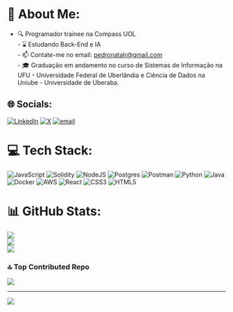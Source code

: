 # 💫 About Me:
- 🔍 Programador trainee na Compass UOL<br>- ⌛ Estudando Back-End e IA<br>- 📫 Contate-me no email: pedronatalr@gmail.com<br>- 🎓 Graduação em andamento no curso de Sistemas de Informação na UFU - Universidade Federal de Uberlândia e Ciência de Dados na Uniube - Universidade de Uberaba.


## 🌐 Socials:
[![LinkedIn](https://img.shields.io/badge/LinkedIn-%230077B5.svg?logo=linkedin&logoColor=white)](https://linkedin.com/in/https://www.linkedin.com/in/pedro-henrique-rossetto-33216b245/) [![X](https://img.shields.io/badge/X-black.svg?logo=X&logoColor=white)](https://x.com/rnpedro_) [![email](https://img.shields.io/badge/Email-D14836?logo=gmail&logoColor=white)](mailto:pedronatalr@gmail.com) 

# 💻 Tech Stack:
![JavaScript](https://img.shields.io/badge/javascript-%23323330.svg?style=for-the-badge&logo=javascript&logoColor=%23F7DF1E) ![Solidity](https://img.shields.io/badge/Solidity-%23363636.svg?style=for-the-badge&logo=solidity&logoColor=white) ![NodeJS](https://img.shields.io/badge/node.js-6DA55F?style=for-the-badge&logo=node.js&logoColor=white) ![Postgres](https://img.shields.io/badge/postgres-%23316192.svg?style=for-the-badge&logo=postgresql&logoColor=white) ![Postman](https://img.shields.io/badge/Postman-FF6C37?style=for-the-badge&logo=postman&logoColor=white) ![Python](https://img.shields.io/badge/python-3670A0?style=for-the-badge&logo=python&logoColor=ffdd54) ![Java](https://img.shields.io/badge/java-%23ED8B00.svg?style=for-the-badge&logo=openjdk&logoColor=white) ![Docker](https://img.shields.io/badge/docker-%230db7ed.svg?style=for-the-badge&logo=docker&logoColor=white) ![AWS](https://img.shields.io/badge/AWS-%23FF9900.svg?style=for-the-badge&logo=amazon-aws&logoColor=white) ![React](https://img.shields.io/badge/react-%2320232a.svg?style=for-the-badge&logo=react&logoColor=%2361DAFB) ![CSS3](https://img.shields.io/badge/css3-%231572B6.svg?style=for-the-badge&logo=css3&logoColor=white) ![HTML5](https://img.shields.io/badge/html5-%23E34F26.svg?style=for-the-badge&logo=html5&logoColor=white)
# 📊 GitHub Stats:
![](https://github-readme-stats.vercel.app/api?username=RnPedro&theme=darcula&hide_border=true&include_all_commits=false&count_private=true)<br/>
![](https://nirzak-streak-stats.vercel.app/?user=RnPedro&theme=darcula&hide_border=true)<br/>
![](https://github-readme-stats.vercel.app/api/top-langs/?username=RnPedro&theme=darcula&hide_border=true&include_all_commits=false&count_private=true&layout=compact)

### 🔝 Top Contributed Repo
![](https://github-contributor-stats.vercel.app/api?username=RnPedro&limit=5&theme=dark&combine_all_yearly_contributions=true)

---
[![](https://visitcount.itsvg.in/api?id=RnPedro&icon=0&color=0)](https://visitcount.itsvg.in)

<!-- Proudly created with GPRM ( https://gprm.itsvg.in ) -->
